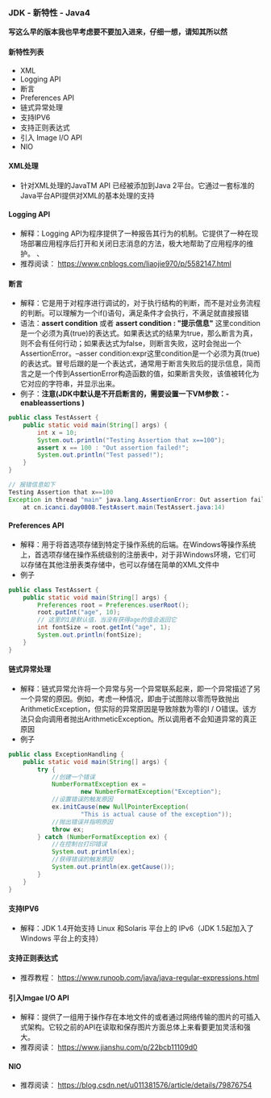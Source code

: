 ### JDK - 新特性 - Java4

**写这么早的版本我也早考虑要不要加入进来，仔细一想，请知其所以然**

#### 新特性列表

- XML
- Logging API
- 断言
- Preferences API
- 链式异常处理
- 支持IPV6
- 支持正则表达式
- 引入 Image I/O API
- NIO

#### XML处理

-  针对XML处理的JavaTM API 已经被添加到Java 2平台。它通过一套标准的Java平台API提供对XML的基本处理的支持 

#### Logging API

-  解释：Logging API为程序提供了一种报告其行为的机制。它提供了一种在现场部署应用程序后打开和关闭日志消息的方法，极大地帮助了应用程序的维护。 、
- 推荐阅读： https://www.cnblogs.com/liaojie970/p/5582147.html 

#### 断言

- 解释：它是用于对程序进行调试的，对于执行结构的判断，而不是对业务流程的判断。可以理解为一个if()语句，满足条件才会执行，不满足就直接报错
- 语法：**assert condition**  或者 **assert condition : "提示信息"**  这里condition是一个必须为真(true)的表达式。如果表达式的结果为true，那么断言为真，则不会有任何行动；如果表达式为false，则断言失败，这时会抛出一个AssertionError。–asser condition:expr这里condition是一个必须为真(true)的表达式。冒号后跟的是一个表达式，通常用于断言失败后的提示信息，简而言之是一个传到AssertionError构造函数的值，如果断言失败，该值被转化为它对应的字符串，并显示出来。 
- 例子：**注意(JDK中默认是不开启断言的，需要设置一下VM参数：-enableassertions )**

```java
public class TestAssert {
    public static void main(String[] args) {
        int x = 10;
        System.out.println("Testing Assertion that x==100");
        assert x == 100 : "Out assertion failed!";
        System.out.println("Test passed!");
    }
}

// 报错信息如下
Testing Assertion that x==100
Exception in thread "main" java.lang.AssertionError: Out assertion failed!
	at cn.icanci.day0808.TestAssert.main(TestAssert.java:14)
```

#### Preferences API

- 解释：用于将首选项存储到特定于操作系统的后端。在Windows等操作系统上，首选项存储在操作系统级别的注册表中，对于非Windows环境，它们可以存储在其他注册表类存储中，也可以存储在简单的XML文件中 
- 例子

```java
public class TestAssert {
    public static void main(String[] args) {
        Preferences root = Preferences.userRoot();
        root.putInt("age", 10);
        // 这里的1是默认值，当没有获得age的值会返回它
        int fontSize = root.getInt("age", 1);
        System.out.println(fontSize);
    }
}

```

#### 链式异常处理

-  解释：链式异常允许将一个异常与另一个异常联系起来，即一个异常描述了另一个异常的原因。例如，考虑一种情况，即由于试图除以零而导致抛出ArithmeticException，但实际的异常原因是导致除数为零的I / O错误。该方法只会向调用者抛出ArithmeticException。所以调用者不会知道异常的真正原因 
- 例子

```java
public class ExceptionHandling {
    public static void main(String[] args) {
        try {
            //创建一个错误
            NumberFormatException ex =
                    new NumberFormatException("Exception");
            //设置错误的触发原因
            ex.initCause(new NullPointerException(
                    "This is actual cause of the exception"));
            //抛出错误并指明原因
            throw ex;
        } catch (NumberFormatException ex) {
            //在控制台打印错误
            System.out.println(ex);
            //获得错误的触发原因
            System.out.println(ex.getCause());
        }
    }
}
```

#### 支持IPV6

-  解释：JDK 1.4开始支持 Linux 和Solaris 平台上的 IPv6（JDK 1.5起加入了 Windows 平台上的支持） 

#### 支持正则表达式

- 推荐教程： https://www.runoob.com/java/java-regular-expressions.html 

#### 引入Imgae I/O API

- 解释：提供了一组用于操作存在本地文件的或者通过网络传输的图片的可插入式架构。它较之前的API在读取和保存图片方面总体上来看要更加灵活和强大。 
- 推荐阅读： https://www.jianshu.com/p/22bcb11109d0 

#### NIO

- 推荐阅读： https://blog.csdn.net/u011381576/article/details/79876754 
